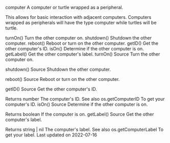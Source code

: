 computer
A computer or turtle wrapped as a peripheral.

This allows for basic interaction with adjacent computers. Computers wrapped as peripherals will have the type computer while turtles will be turtle.

turnOn()	Turn the other computer on.
shutdown()	Shutdown the other computer.
reboot()	Reboot or turn on the other computer.
getID()	Get the other computer's ID.
isOn()	Determine if the other computer is on.
getLabel()	Get the other computer's label.
turnOn()
Source
Turn the other computer on.

shutdown()
Source
Shutdown the other computer.

reboot()
Source
Reboot or turn on the other computer.

getID()
Source
Get the other computer's ID.

Returns
number The computer's ID.
See also
os.getComputerID To get your computer's ID.
isOn()
Source
Determine if the other computer is on.

Returns
boolean If the computer is on.
getLabel()
Source
Get the other computer's label.

Returns
string | nil The computer's label.
See also
os.getComputerLabel To get your label.
Last updated on 2022-07-16